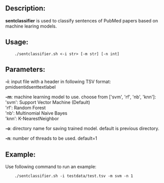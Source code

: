 ## Description:

**sentclassifier** is used to classify sentences of PubMed papers based on machine learing models.

## Usage:

```shell
    ./sentclassifier.sh <-i str> [-m str] [-n int]
```

## Parameters:

**-i**: input file with a header in following TSV format:  
    pmid<TAB>sentid<TAB>senttext<TAB>label

**-m**: machine learning model to use. choose from ['svm', 'rf', 'nb', 'knn']:  
    'svm': Support Vector Machine (Default)  
    'rf': Random Forest  
    'nb': Multinomial Naive Bayes  
    'knn': K-NearestNeighbor    

**-o**: directory name for saving trained model. default is previous directory.  

**-n**: number of threads to be used. default=1

## Example:

Use following command to run an example:

```shell
    ./sentclassifier.sh -i testdata/test.tsv -m svm -n 1
```

